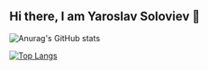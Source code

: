 ## Hi there, I am Yaroslav Soloviev 👋

![Anurag's GitHub stats](https://github-readme-stats.vercel.app/api?username=julospace&show_icons=true&theme=transparent)

[![Top Langs](https://github-readme-stats.vercel.app/api/top-langs/?username=julospace&layout=pie)](https://github.com/julospace/github-readme-stats)

